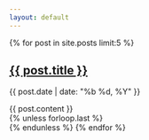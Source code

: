 ```yaml
---
layout: default
---
```



{% for post in site.posts limit:5 %}
  <article class="{% if forloop.first %}first{% elsif forloop.last %}last{% else %}middle{% endif %}">
		<div class="article-head">
			<h2 class="title"><a href="{{ site.url }}{{ post.url }}" class="js-pjax">{{ post.title }}</a></h2>
			<p class="date">{{ post.date | date: "%b %d, %Y" }}</p>
		</div><!--/.article-head-->
		<div class="article-content">
		{{ post.content }}		
		</div><!--/.article-content-->
	</article>
	{% unless forloop.last %}    
        <div class="separater"></div>
    {% endunless %}
{% endfor %}